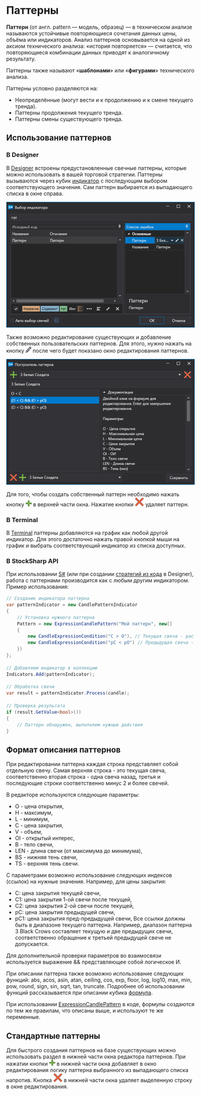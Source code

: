 # Паттерны

**Паттерн** (от англ. pattern — модель, образец) — в техническом анализе называются устойчивые повторяющиеся сочетания данных цены, объёма или индикаторов. Анализ паттернов основывается на одной из аксиом технического анализа: «история повторяется» — считается, что повторяющиеся комбинации данных приводят к аналогичному результату.

Паттерны также называют «**шаблонами**» или «**фигурами**» технического анализа.

Паттерны условно разделяются на:

- Неопределённые (могут вести и к продолжению и к смене текущего тренда).
- Паттерны продолжения текущего тренда. 
- Паттерны смены существующего тренда.

## Использование паттернов

### В Designer

В [Designer](../designer.md) встроены предустановленные свечные паттерны, которые можно использовать в вашей торговой стратегии. Паттерны вызываются через кубик [индикатор](../designer/strategies/using_visual_designer/elements/common/indicator.md) с последующим выбором соответствующего значения. Сам паттерн выбирается из выпадающего списка в окне справа. 

![IndicatorPatternCommon](../../images/indicatorpatterncommon00.png)

Также возможно редактирование существующих и добавление собственных пользовательских паттернов. Для этого, нужно нажать на кнопку ![Designer edit button](../../images/designer_creating_repository_of_historical_data_01.png) после чего будет показано окно редактирования паттернов.

![IndicatorPatternCommon01](../../images/indicatorpatterncommon01.png)

Для того, чтобы создать собственный паттерн необходимо нажать кнопку ![DesignerPlusButton](../../images/designer_panel_circuits_01_button.png) в верхней части окна. Нажатие кнопки ![DesignerDeleteButton](../../images/designer_delete_button.png) удаляет паттерн.

### В Terminal

В [Terminal](../terminal.md) паттерны добавляются на график как любой другой индикатор. Для этого достаточно нажать правой кнопкой мыши на график и выбрать соответствующий индикатор из списка доступных.

### В StockSharp API

При использовании [S#](../api.md) (или при создании [стратегий из кода](../designer/strategies/using_code.md) в Designer), работа с паттернами производится как с любым другим индикатором. Пример использования:

```cs
// Создание индикатора паттерна
var patternIndicator = new CandlePatternIndicator
{
	// Установка нужного паттерна
	Pattern = new ExpressionCandlePattern("Мой паттерн", new[]
	{
		new CandleExpressionCondition("C > O"), // Текущая свеча - растущая
		new CandleExpressionCondition("pC < pO") // Предыдущая свеча - падающая
	})
};

// Добавляем индикатор в коллекцию
Indicators.Add(patternIndicator);

// Обработка свечи
var result = patternIndicator.Process(candle);

// Проверка результата
if (result.GetValue<bool>())
{
	// Паттерн обнаружен, выполняем нужные действия
}
```

## Формат описания паттернов

При редактировании паттерна каждая строка представляет собой отдельную свечу. Самая верхняя строка \- это текущая свеча, соответственно вторая строка \- одна свеча назад, третья и последующие строки соответственно минус 2 и более свечей.

В редакторе используются следующие параметры:
- O - цена открытия,
- H - максимум,
- L - минимум,
- C - цена закрытия,
- V - объем,
- OI - открытый интерес,
- B - тело свечи, 
- LEN - длина свечи (от максимума до минимума),
- BS - нижняя тень свечи,
- TS - верхняя тень свечи.

С параметрами возможно использование следующих индексов (ссылок) на нужные значения. Например, для цены закрытия:
- C: цена закрытия текущей свечи,
- C1: цена закрытия 1-ой свечи после текущей,
- C2: цена закрытия 2-ой свечи после текущей,
- pC: цена закрытия предыдущей свечи,
- pC1: цена закрытия пред-предыдущей свечи,
Все ссылки должны быть в диапазоне текущего паттерна. Например, диапазон паттерна 3 Black Crows составляет текущую и две предыдущих свечи, соответственно обращение к третьей предыдущей свече не допускается. 

Для дополнительной проверки параметров во взаимосвязи используется выражение && представляющее собой логическое И.

При описании паттерна также возможно использование следующих функций: abs, acos, asin, atan, ceiling, cos, exp, floor, log, log10, max, min, pow, round, sign, sin, sqrt, tan, truncate. Подробнее об использовании функций рассказывается при описании кубика [формула](../designer/strategies/using_visual_designer/elements/common/formula.md).

При использовании [ExpressionCandlePattern](xref:StockSharp.Algo.Candles.Patterns.ExpressionCandlePattern) в коде, формулы создаются по тем же правилам, что описаны выше, и используют те же переменные.

## Стандартные паттерны

Для быстрого создания паттернов на базе существующих можно использовать раздел в нижней части окна редактора паттернов. При нажатии кнопки ![DesignerPlusButton](../../images/designer_panel_circuits_01_button.png) в нижней части окна добавляет в окно редактирования логику паттерна выбранного из выпадающего списка напротив. Кнопка ![DesignerDeleteButton](../../images/designer_delete_button.png) в нижней части окна удаляет выделенную строку в окне редактирования.
